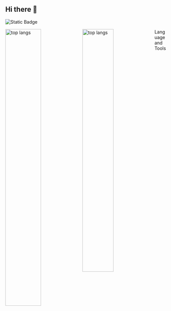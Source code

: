 ## Hi there 👋
![Static Badge](https://img.shields.io/badge/Profile%20views-blue)


<img alt="top langs" align="left" width="47%" src="https://github-readme-stats.vercel.app/api?username=Adam-CZPG"/>

<img alt="top langs" align="left" width="44%" src="https://github-readme-stats.vercel.app/api/top-langs/?username=Adam-CZPG&layout=compact"/>





Language and Tools



<!--
**Adam-CZPG/Adam-CZPG** is a ✨ _special_ ✨ repository because its `README.md` (this file) appears on your GitHub profile.

![JavaScript](https://img.shields.io/badge/JavaScript-F7DF1E?style=for-the-badge&logo=javascript&logoColor=black)
![React](https://img.shields.io/badge/React-20232A?style=for-the-badge&logo=react&logoColor=61DAFB)
![Node.js](https://img.shields.io/badge/Node.js-339933?style=for-the-badge&logo=node-dot-js&logoColor=white)



Here are some ideas to get you started:

- 🔭 I’m currently working on ...
- 🌱 I’m currently learning ...
- 👯 I’m looking to collaborate on ...
- 🤔 I’m looking for help with ...
- 💬 Ask me about ...
- 📫 How to reach me: ...
- 😄 Pronouns: ...
- ⚡ Fun fact: ...
-->
